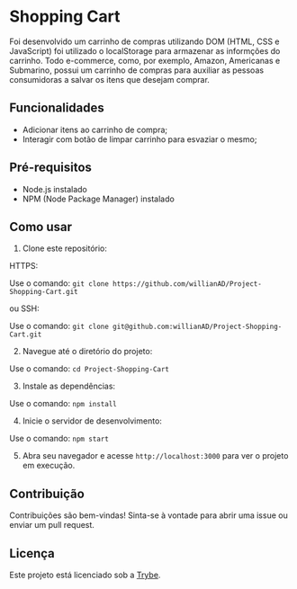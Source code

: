 # Shopping Cart

Foi desenvolvido um carrinho de compras utilizando DOM (HTML, CSS e JavaScript) foi utilizado o localStorage para armazenar as informções do carrinho. Todo e-commerce, como, por exemplo, Amazon, Americanas e Submarino, possui um carrinho de compras para auxiliar as pessoas consumidoras a salvar os itens que desejam comprar.

## Funcionalidades

- Adicionar itens ao carrinho de compra;
- Interagir com botão de limpar carrinho para esvaziar o mesmo;

## Pré-requisitos

- Node.js instalado
- NPM (Node Package Manager) instalado

## Como usar

1. Clone este repositório:

HTTPS:

Use o comando: `git clone https://github.com/willianAD/Project-Shopping-Cart.git`

ou SSH:

Use o comando: `git clone git@github.com:willianAD/Project-Shopping-Cart.git`



2. Navegue até o diretório do projeto:

Use o comando: `cd Project-Shopping-Cart`



3. Instale as dependências:

Use o comando: `npm install`



4. Inicie o servidor de desenvolvimento:

Use o comando: `npm start`



5. Abra seu navegador e acesse `http://localhost:3000` para ver o projeto em execução.

## Contribuição

Contribuições são bem-vindas! Sinta-se à vontade para abrir uma issue ou enviar um pull request.

## Licença

Este projeto está licenciado sob a [Trybe](https://www.betrybe.com/).
